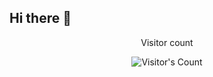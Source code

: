## Hi there 👋
<div align="center"> 
  <p>Visitor count</p>
  <img src="https://profile-counter.glitch.me/{illiasab}/count.svg" alt="Visitor's Count" />
</div>
